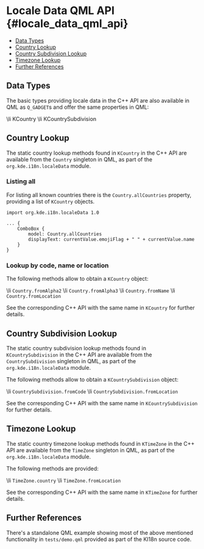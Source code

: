 Locale Data QML API   {#locale_data_qml_api}
==================

-   [Data Types](#data_types)
-   [Country Lookup](#country_lookup)
-   [Country Subdivision Lookup](#subdiv_lookup)
-   [Timezone Lookup](#timezone_lookup)
-   [Further References](#refs)

<a name="data_types">

## Data Types

The basic types providing locale data in the C++ API are also
available in QML as `Q_GADGET`s and offer the same properties
in QML:

\li KCountry
\li KCountrySubdivision

<a name="country_lookup">

## Country Lookup

The static country lookup methods found in `KCountry` in the C++ API
are available from the `Country` singleton in QML, as part of the `org.kde.i18n.localeData` module.

### Listing all

For listing all known countries there is the `Country.allCountries` property,
providing a list of `KCountry` objects.

~~~
import org.kde.i18n.localeData 1.0

... {
    ComboBox {
        model: Country.allCountries
        displayText: currentValue.emojiFlag + " " + currentValue.name
    }
}
~~~

### Lookup by code, name or location

The following methods allow to obtain a `KCountry` object:

\li `Country.fromAlpha2`
\li `Country.fromAlpha3`
\li `Country.fromName`
\li `Country.fromLocation`

See the corresponding C++ API with the same name in `KCountry` for further details.


<a name="subdiv_lookup">

## Country Subdivision Lookup

The static country subdivision lookup methods found in `KCountrySubdivision` in the C++ API
are available from the `CountrySubdivision` singleton in QML, as part of the `org.kde.i18n.localeData` module.

The following methods allow to obtain a `KCountrySubdivision` object:

\li `CountrySubdivision.fromCode`
\li `CountrySubdivision.fromLocation`

See the corresponding C++ API with the same name in `KCountrySubdivision` for further details.


<a name="timezone_lookup">

## Timezone Lookup

The static country timezone lookup methods found in `KTimeZone` in the C++ API
are available from the `TimeZone` singleton in QML, as part of the `org.kde.i18n.localeData` module.

The following methods are provided:

\li `TimeZone.country`
\li `TimeZone.fromLocation`

See the corresponding C++ API with the same name in `KTimeZone` for further details.


<a name="refs">

## Further References

There's a standalone QML example showing most of the above mentioned functionality in `tests/demo.qml`
provided as part of the KI18n source code.

